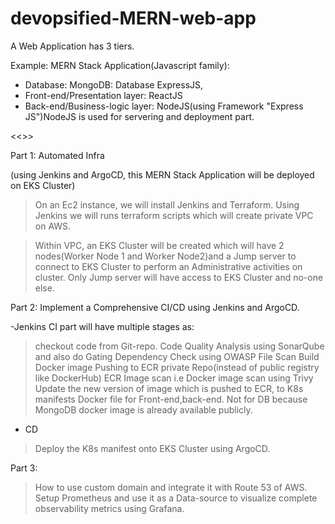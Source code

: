 # devopsified-MERN-web-app

A Web Application has 3 tiers.

Example: MERN Stack Application(Javascript family): 
- Database: MongoDB: Database ExpressJS, 
- Front-end/Presentation layer: ReactJS
- Back-end/Business-logic layer: NodeJS(using Framework "Express JS")NodeJS is used for servering and deployment part. 


<<<Architecture>>>

Part 1: 
Automated Infra

(using Jenkins and ArgoCD, this MERN Stack Application will be deployed on
EKS Cluster)

> On an Ec2 instance, we will install Jenkins and Terraform. Using Jenkins we will runs terraform scripts which will create private VPC on AWS. 

> Within VPC, an EKS Cluster will be created which will have 2 nodes(Worker Node 1 and Worker Node2)and a Jump server to connect to EKS Cluster to perform an Administrative activities on cluster. 
> Only Jump server will have access to EKS Cluster and no-one else.


Part 2: 
Implement a Comprehensive CI/CD using Jenkins and ArgoCD. 

-Jenkins CI part will have multiple stages as: 
> checkout code from Git-repo.
> Code Quality Analysis using SonarQube and also do Gating
> Dependency Check using OWASP
> File Scan 
> Build Docker image
> Pushing to ECR private Repo(instead of public registry like DockerHub)
> ECR Image scan i.e Docker image scan using Trivy
> Update the new version of image which is pushed to ECR, to K8s manifests
> Docker file for Front-end,back-end. Not for DB because MongoDB docker image is already available publicly. 

- CD
> Deploy the K8s manifest onto EKS Cluster using ArgoCD.


Part 3: 
> How to use custom domain and integrate it with Route 53 of AWS. 
> Setup Prometheus and use it as a Data-source to visualize complete observability metrics using Grafana. 
  

